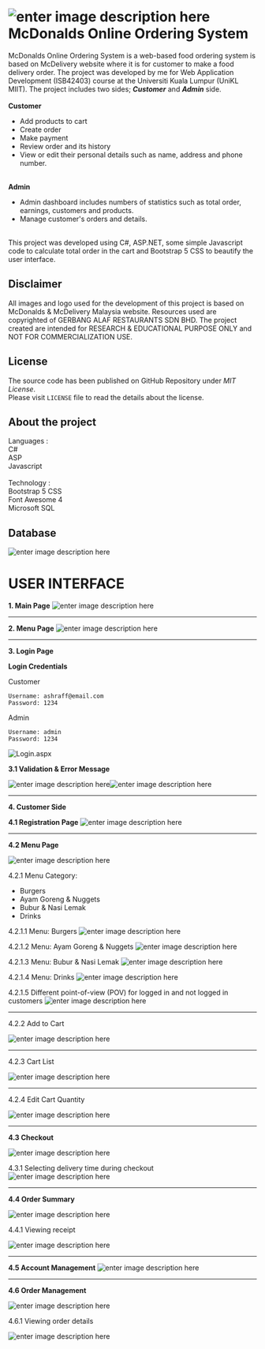


# ![enter image description here](https://raw.githubusercontent.com/iamashraff/McDonalds-Online-Ordering-System/master/OnlineOrderWebApplication/Images/logo.svg?token=GHSAT0AAAAAAB5ZMXGIZC2NVXPHOAG5Y67EY6ZRRDA) McDonalds Online Ordering System
McDonalds Online Ordering System is a web-based food ordering system is based on McDelivery website where it is for customer to make a food delivery order. The project was developed by me for Web Application Development (ISB42403) course at the Universiti Kuala Lumpur (UniKL MIIT).
The project includes two sides; ***Customer*** and ***Admin*** side. 
<br><br>
**Customer** <br>
- Add products to cart<br>
- Create order<br>
- Make payment<br>
- Review order and its history<br>
- View or edit their personal details such as name, address and phone number. 
<br><br>

**Admin** <br>
- Admin dashboard includes numbers of statistics such as total order, earnings, customers and products. <br>
- Manage customer's orders and details.<br>
<br>
This project was developed using C#, ASP.NET, some simple Javascript code to calculate total order in the cart and Bootstrap 5 CSS to beautify the user interface.<br>

## Disclaimer
All images and logo used for the development of this project is based on McDonalds & McDelivery Malaysia website. Resources used are copyrighted of  GERBANG ALAF RESTAURANTS SDN BHD. The project created are intended for RESEARCH & EDUCATIONAL PURPOSE ONLY and NOT FOR COMMERCIALIZATION USE.

## License
The source code has been published on GitHub Repository under _MIT License_.  
Please visit `LICENSE` file to read the details about the license.

## About the project
Languages :<br>
C#<br>
ASP<br>
Javascript<br>
<br>
Technology :<br>
Bootstrap 5 CSS<br>
Font Awesome 4<br>
Microsoft SQL<br>

## Database
![enter image description here](https://raw.githubusercontent.com/iamashraff/McDonalds-Online-Ordering-System/master/images/database.png?token=GHSAT0AAAAAAB5ZMXGI2TL6NRKH3R4V2KM6Y6ZSXXA)



# USER INTERFACE


 **1. Main Page**
![enter image description here](https://raw.githubusercontent.com/iamashraff/McDonalds-Online-Ordering-System/master/images/index.png?token=GHSAT0AAAAAAB5ZMXGIG54MKGPYXMEZO6TOY6ZS2CQ)

<hr>

**2. Menu Page**
![enter image description here](https://raw.githubusercontent.com/iamashraff/McDonalds-Online-Ordering-System/master/images/Menu.aspx.png?token=GHSAT0AAAAAAB5ZMXGIMQQCCOE5WELWKXHOY6ZTDHA)
<hr>

**3. Login Page**

**Login Credentials**

Customer 

    Username: ashraff@email.com
    Password: 1234

Admin

    Username: admin
    Password: 1234
![Login.aspx](https://raw.githubusercontent.com/iamashraff/McDonalds-Online-Ordering-System/master/images/Login.aspx.png?token=GHSAT0AAAAAAB5ZMXGIZRPETHA6YQLMUCOAY6ZTBOA)

**3.1 Validation & Error Message**

![enter image description here](https://raw.githubusercontent.com/iamashraff/McDonalds-Online-Ordering-System/master/images/Login_RFV.png?token=GHSAT0AAAAAAB5ZMXGI4BFSCCEELEVPXAOEY6ZTJDQ)![enter image description here](https://raw.githubusercontent.com/iamashraff/McDonalds-Online-Ordering-System/master/images/Login_noAccount.png?token=GHSAT0AAAAAAB5ZMXGJTOHGWFVJVNB2US6KY6ZTNVQ)
<hr>

**4. Customer Side**

**4.1 Registration Page**
![enter image description here](https://raw.githubusercontent.com/iamashraff/McDonalds-Online-Ordering-System/master/images/Register.aspx.png)
<hr>

**4.2 Menu Page**

![enter image description here](https://raw.githubusercontent.com/iamashraff/McDonalds-Online-Ordering-System/master/images/Menu_Category.png)

4.2.1 Menu Category:
 - Burgers
 - Ayam Goreng & Nuggets
 - Bubur & Nasi Lemak
 - Drinks

4.2.1.1 Menu: Burgers
![enter image description here](https://raw.githubusercontent.com/iamashraff/McDonalds-Online-Ordering-System/master/images/Menu_1.png)

4.2.1.2 Menu: Ayam Goreng & Nuggets
![enter image description here](https://raw.githubusercontent.com/iamashraff/McDonalds-Online-Ordering-System/master/images/Menu_2.png)

4.2.1.3 Menu: Bubur & Nasi Lemak
![enter image description here](https://raw.githubusercontent.com/iamashraff/McDonalds-Online-Ordering-System/master/images/Menu_3.png)

4.2.1.4 Menu: Drinks
![enter image description here](https://raw.githubusercontent.com/iamashraff/McDonalds-Online-Ordering-System/master/images/Menu_4.png)

4.2.1.5 Different point-of-view (POV) for logged in and not logged in customers
![enter image description here](https://raw.githubusercontent.com/iamashraff/McDonalds-Online-Ordering-System/master/images/Menu_POV2.png)

<hr>
4.2.2 Add to Cart 

![enter image description here](https://raw.githubusercontent.com/iamashraff/McDonalds-Online-Ordering-System/master/images/Menu_AddItem.png)

<hr>

4.2.3 Cart List

![enter image description here](https://raw.githubusercontent.com/iamashraff/McDonalds-Online-Ordering-System/master/images/Menu_ListCart.png)

<hr>
4.2.4 Edit Cart Quantity

![enter image description here](https://raw.githubusercontent.com/iamashraff/McDonalds-Online-Ordering-System/master/images/Menu_EditQty.png)

<hr>

**4.3 Checkout**

![enter image description here](https://raw.githubusercontent.com/iamashraff/McDonalds-Online-Ordering-System/master/images/Checkout.png)

4.3.1 Selecting delivery time during checkout
![enter image description here](https://raw.githubusercontent.com/iamashraff/McDonalds-Online-Ordering-System/master/images/Checkout_Time2.png)

<hr>

**4.4 Order Summary**

![enter image description here](https://raw.githubusercontent.com/iamashraff/McDonalds-Online-Ordering-System/master/images/OrderSummary.png)

4.4.1 Viewing receipt

![enter image description here](https://raw.githubusercontent.com/iamashraff/McDonalds-Online-Ordering-System/master/images/OrderSummary_Receipt.png)

<hr>

**4.5 Account Management**
![enter image description here](https://raw.githubusercontent.com/iamashraff/McDonalds-Online-Ordering-System/master/images/MyAccount.png)

<hr>

**4.6 Order Management**

![enter image description here](https://raw.githubusercontent.com/iamashraff/McDonalds-Online-Ordering-System/master/images/MyOrder2.png)

4.6.1 Viewing order details

![enter image description here](https://raw.githubusercontent.com/iamashraff/McDonalds-Online-Ordering-System/master/images/MyOrder_Details.png)
